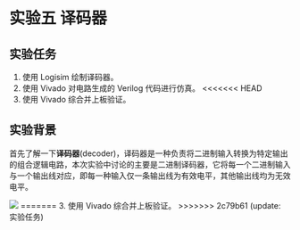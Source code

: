 # 实验五 译码器

## 实验任务

1. 使用 Logisim 绘制译码器。
2. 使用 Vivado 对电路生成的 Verilog 代码进行仿真。
<<<<<<< HEAD
3. 使用 Vivado 综合并上板验证。

## 实验背景

首先了解一下**译码器**(decoder)，译码器是一种负责将二进制输入转换为特定输出的组合逻辑电路，本次实验中讨论的主要是二进制译码器，它将每一个二进制输入与一个输出线对应，即每一种输入仅一条输出线为有效电平，其他输出线均为无效电平。

<img src="../pic/decoder_n.png">
=======
3. 使用 Vivado 综合并上板验证。
>>>>>>> 2c79b61 (update: 实验任务)
